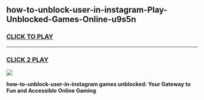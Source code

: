 
## how-to-unblock-user-in-instagram-Play-Unblocked-Games-Online-u9s5n
<h3>
<a href="https://premium76.site?title=how-to-unblock-user-in-instagram&ref=25A">CLICK TO PLAY</a></h3>
<hr>

<h3>
<a href="https://premium76.site?title=how-to-unblock-user-in-instagram&ref=25A">CLICK 2 PLAY</a>
  
</h3>

<a href="https://premium76.site?title=how-to-unblock-user-in-instagram&ref=25A"><img src="https://clearcache.store/games.png"></a>


**how-to-unblock-user-in-instagram games unblocked: Your Gateway to Fun and Accessible Online Gaming**
